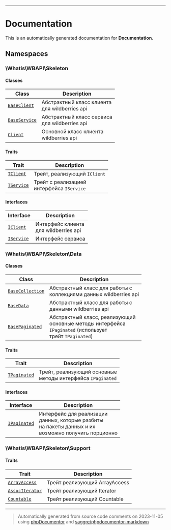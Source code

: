 
***

# Documentation



This is an automatically generated documentation for **Documentation**.


## Namespaces


### \Whatis\WBAPI\Skeleton

#### Classes

| Class | Description |
|-------|-------------|
| [`BaseClient`](./classes/Whatis/WBAPI/Skeleton/BaseClient.md) | Абстрактный класс клиента<br />для wildberries api|
| [`BaseService`](./classes/Whatis/WBAPI/Skeleton/BaseService.md) | Абстрактный класс сервиса<br />для wildberries api|
| [`Client`](./classes/Whatis/WBAPI/Skeleton/Client.md) | Основной класс клиента<br />wildberries api|


#### Traits

| Trait | Description |
|-------|-------------|
| [`TClient`](./classes/Whatis/WBAPI/Skeleton/TClient.md) | Трейт, реализующий `IClient`|
| [`TService`](./classes/Whatis/WBAPI/Skeleton/TService.md) | Трейт с реализацией<br />интерфейса `IService`|



#### Interfaces

| Interface | Description |
|-----------|-------------|
| [`IClient`](./classes/Whatis/WBAPI/Skeleton/IClient.md) | Интерфейс клиента<br />для wildberries api|
| [`IService`](./classes/Whatis/WBAPI/Skeleton/IService.md) | Интерфейс сервиса|



### \Whatis\WBAPI\Skeleton\Data

#### Classes

| Class | Description |
|-------|-------------|
| [`BaseCollection`](./classes/Whatis/WBAPI/Skeleton/Data/BaseCollection.md) | Абстрактный класс для работы с<br />коллекциями данных wildberries api|
| [`BaseData`](./classes/Whatis/WBAPI/Skeleton/Data/BaseData.md) | Абстрактный класс для работы с<br />данными wildberries api|
| [`BasePaginated`](./classes/Whatis/WBAPI/Skeleton/Data/BasePaginated.md) | Абстрактный класс, реализующий<br />основные методы интерфейса<br />`IPaginated` (использует<br />трейт `TPaginated`)|


#### Traits

| Trait | Description |
|-------|-------------|
| [`TPaginated`](./classes/Whatis/WBAPI/Skeleton/Data/TPaginated.md) | Трейт, реализующий основные<br />методы интерфейса `IPaginated`|



#### Interfaces

| Interface | Description |
|-----------|-------------|
| [`IPaginated`](./classes/Whatis/WBAPI/Skeleton/Data/IPaginated.md) | Интерфейс для реализации<br />данных, которые разбиты<br />на пакеты данных и их<br />возможно получить порционно|



### \Whatis\WBAPI\Skeleton\Support



#### Traits

| Trait | Description |
|-------|-------------|
| [`ArrayAccess`](./classes/Whatis/WBAPI/Skeleton/Support/ArrayAccess.md) | Трейт реализующий ArrayAccess|
| [`AssocIterator`](./classes/Whatis/WBAPI/Skeleton/Support/AssocIterator.md) | Трейт реализующий Iterator|
| [`Countable`](./classes/Whatis/WBAPI/Skeleton/Support/Countable.md) | Трейт реализующий Countable|




***
> Automatically generated from source code comments on 2023-11-05 using [phpDocumentor](http://www.phpdoc.org/) and [saggre/phpdocumentor-markdown](https://github.com/Saggre/phpDocumentor-markdown)
